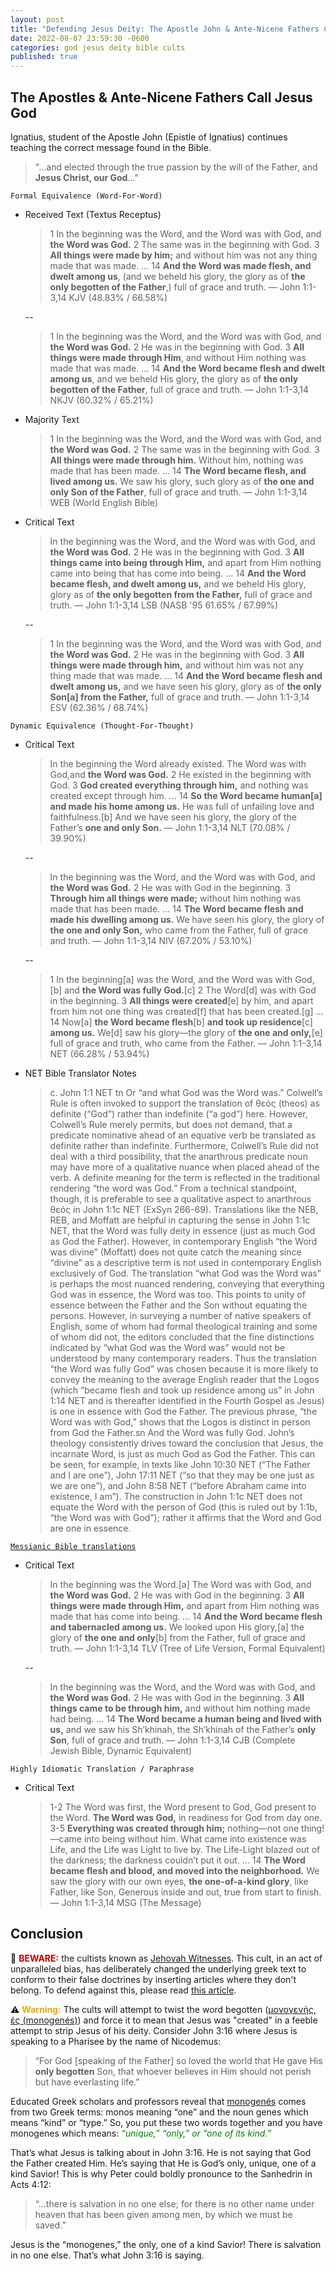 ```yaml
---
layout: post
title: "Defending Jesus Deity: The Apostle John & Ante-Nicene Fathers Call Jesus God ✝️"
date: 2022-08-07 23:59:30 -0600
categories: god jesus deity bible cults
published: true
---
```


## The Apostles & Ante-Nicene Fathers Call Jesus God

Ignatius, student of the Apostle John (Epistle of Ignatius) continues teaching the correct message found in the Bible.
> "...and elected through the true passion by the will of the Father, and **Jesus Christ, our God**..."

`Formal Equivalence (Word-For-Word)`
- Received Text (Textus Receptus)

    > 1 In the beginning was the Word, and the Word was with God, and **the Word was God.** 2 The same was in the beginning with God. 3 **All things were made by him;** and without him was not any thing made that was made. ... 14 **And the Word was made flesh, and dwelt among us**, (and we beheld his glory, the glory as of **the only begotten of the Father**,) full of grace and truth. &mdash; John 1:1-3,14 KJV (48.83% / 66.58%)

    --

    > 1 In the beginning was the Word, and the Word was with God, and **the Word was God.** 2 He was in the beginning with God. 3 **All things were made through Him**, and without Him nothing was made that was made. ... 14 **And the Word became flesh and dwelt among us**, and we beheld His glory, the glory as of **the only begotten of the Father**, full of grace and truth. &mdash; John 1:1-3,14 NKJV (60.32% / 65.21%)

- Majority Text

    > 1 In the beginning was the Word, and the Word was with God, and **the Word was God.** 2 The same was in the beginning with God. 3 **All things were made through him.** Without him, nothing was made that has been made. ... 14 **The Word became flesh, and lived among us.** We saw his glory, such glory as of **the one and only Son of the Father**, full of grace and truth. &mdash; John 1:1-3,14 WEB (World English Bible)

- Critical Text

    > In the beginning was the Word, and the Word was with God, and **the Word was God.** 2 He was in the beginning with God. 3 **All things came into being through Him,** and apart from Him nothing came into being that has come into being. ... 14 **And the Word became flesh, and dwelt among us,** and we beheld His glory, glory as of **the only begotten from the Father,** full of grace and truth. &mdash; John 1:1-3,14 LSB (NASB '95 61.65% / 67.99%)

    --
    
    > 1 In the beginning was the Word, and the Word was with God, and **the Word was God.** 2 He was in the beginning with God. 3 **All things were made through him,** and without him was not any thing made that was made. ... 14 **And the Word became flesh and dwelt among us,** and we have seen his glory, glory as of **the only Son[a] from the Father,** full of grace and truth. &mdash; John 1:1-3,14 ESV (62.36% / 68.74%)

`Dynamic Equivalence (Thought-For-Thought)`
- Critical Text

    > In the beginning the Word already existed. The Word was with God,and **the Word was God.** 2 He existed in the beginning with God. 3 **God created everything through him,** and nothing was created except through him. ... 14 **So the Word became human[a] and made his home among us.** He was full of unfailing love and faithfulness.[b] And we have seen his glory, the glory of the Father’s **one and only Son.** &mdash; John 1:1-3,14 NLT (70.08% / 39.90%)

    --

    > In the beginning was the Word, and the Word was with God, and **the Word was God.** 2 He was with God in the beginning. 3 **Through him all things were made;** without him nothing was made that has been made. ... 14 **The Word became flesh and made his dwelling among us.** We have seen his glory, the glory of **the one and only Son,** who came from the Father, full of grace and truth. &mdash; John 1:1-3,14 NIV (67.20% / 53.10%)

    --

    > 1 In the beginning[a] was the Word, and the Word was with God,[b] and **the Word was fully God.**[c] 2 The Word[d] was with God in the beginning. 3 **All things were created**[e] by him, and apart from him not one thing was created[f] that has been created.[g] ... 14 Now[a] **the Word became flesh**[b] **and took up residence**[c] **among us.** We[d] saw his glory—the glory of **the one and only,**[e] full of grace and truth, who came from the Father. &mdash; John 1:1-3,14 NET (66.28% / 53.94%)

- NET Bible Translator Notes
    
    > c. John 1:1 NET tn Or “and what God was the Word was.” Colwell’s Rule is often invoked to support the translation of θεός (theos) as definite (“God”) rather than indefinite (“a god”) here. However, Colwell’s Rule merely permits, but does not demand, that a predicate nominative ahead of an equative verb be translated as definite rather than indefinite. Furthermore, Colwell’s Rule did not deal with a third possibility, that the anarthrous predicate noun may have more of a qualitative nuance when placed ahead of the verb. A definite meaning for the term is reflected in the traditional rendering “the word was God.” From a technical standpoint, though, it is preferable to see a qualitative aspect to anarthrous θεός in John 1:1c NET (ExSyn 266-69). Translations like the NEB, REB, and Moffatt are helpful in capturing the sense in John 1:1c NET, that the Word was fully deity in essence (just as much God as God the Father). However, in contemporary English “the Word was divine” (Moffatt) does not quite catch the meaning since “divine” as a descriptive term is not used in contemporary English exclusively of God. The translation “what God was the Word was” is perhaps the most nuanced rendering, conveying that everything God was in essence, the Word was too. This points to unity of essence between the Father and the Son without equating the persons. However, in surveying a number of native speakers of English, some of whom had formal theological training and some of whom did not, the editors concluded that the fine distinctions indicated by “what God was the Word was” would not be understood by many contemporary readers. Thus the translation “the Word was fully God” was chosen because it is more likely to convey the meaning to the average English reader that the Logos (which “became flesh and took up residence among us” in John 1:14 NET and is thereafter identified in the Fourth Gospel as Jesus) is one in essence with God the Father. The previous phrase, “the Word was with God,” shows that the Logos is distinct in person from God the Father.sn And the Word was fully God. John’s theology consistently drives toward the conclusion that Jesus, the incarnate Word, is just as much God as God the Father. This can be seen, for example, in texts like John 10:30 NET (“The Father and I are one”), John 17:11 NET (“so that they may be one just as we are one”), and John 8:58 NET (“before Abraham came into existence, I am”). The construction in John 1:1c NET does not equate the Word with the person of God (this is ruled out by 1:1b, “the Word was with God”); rather it affirms that the Word and God are one in essence.

[`Messianic Bible translations`](https://en.wikipedia.org/wiki/Messianic_Bible_translations)
- Critical Text
    > In the beginning was the Word.[a] The Word was with God, and **the Word was God.** 2 He was with God in the beginning. 3 **All things were made through Him,** and apart from Him nothing was made that has come into being. ... 14 **And the Word became flesh and tabernacled among us.** We looked upon His glory,[a] the glory of **the one and only**[b] from the Father, full of grace and truth. &mdash; John 1:1-3,14 TLV (Tree of Life Version, Formal Equivalent)

    --

    > In the beginning was the Word, and the Word was with God, and **the Word was God.** 2 He was with God in the beginning. 3 **All things came to be through him,** and without him nothing made had being. ... 14 **The Word became a human being and lived with us,** and we saw his Sh’khinah, the Sh’khinah of the Father’s **only Son**, full of grace and truth. &mdash; John 1:1-3,14 CJB (Complete Jewish Bible, Dynamic Equivalent)

`Highly Idiomatic Translation / Paraphrase`
- Critical Text
    > 1-2 The Word was first, the Word present to God, God present to the Word. **The Word was God,** in readiness for God from day one. 3-5 **Everything was created through him;** nothing—not one thing!—came into being without him. What came into existence was Life, and the Life was Light to live by. The Life-Light blazed out of the darkness; the darkness couldn’t put it out. ... 14 **The Word became flesh and blood, and moved into the neighborhood.** We saw the glory with our own eyes, **the one-of-a-kind glory**, like Father, like Son, Generous inside and out, true from start to finish. &mdash; John 1:1-3,14 MSG (The Message)

## Conclusion

🚫 <span style="font-weight:bold;color:#C00000;">BEWARE:</span> the cultists known as [Jehovah Witnesses](https://carm.org/world-religions/jehovahs-witnesses/). This cult, in an act of unparalleled bias, has deliberately changed the underlying greek text to conform to their false doctrines by inserting articles where they don't belong. To defend against this, please read [this article](https://carm.org/jehovahs-witnesses/john-11-the-word-was-a-god/).

⚠️ <span style="font-weight:bold;color:#E8AA00;">Warning:</span> The cults will attempt to twist the word begotten ([μονογενής, ές (monogenés)](https://biblehub.com/greek/3439.htm)) and force it to mean that Jesus was "created" in a feeble attempt to strip Jesus of his deity. Consider John 3:16 where Jesus is speaking to a Pharisee by the name of Nicodemus:

> “For God [speaking of the Father] so loved the world that He gave His **only begotten** Son, that whoever believes in Him should not perish but have everlasting life.”

Educated Greek scholars and professors reveal that [monogenés](https://biblehub.com/greek/3439.htm) comes from two Greek terms: monos meaning “one” and the noun genes which means “kind” or “type.” So, you put these two words together and you have monogenes which means: <span style="font-style:italic;color:Green;">“unique,” “only,” or “one of its kind.”</span>

That’s what Jesus is talking about in John 3:16. He is not saying that God the Father created Him. He’s saying that He is God’s only, unique, one of a kind Savior! This is why Peter could boldly pronounce to the Sanhedrin in Acts 4:12:

> “…there is salvation in no one else; for there is no other name under heaven that has been given among men, by which we must be saved.”

Jesus is the “monogenes,” the only, one of a kind Savior! There is salvation in no one else. That’s what John 3:16 is saying.

<script>
	var refTagger = {
		settings: {
			bibleVersion: 'ESV'
		}
	}; 

	(function(d, t) {
		var n=d.querySelector('[nonce]');
		refTagger.settings.nonce = n && (n.nonce||n.getAttribute('nonce'));
		var g = d.createElement(t), s = d.getElementsByTagName(t)[0];
		g.src = 'https://api.reftagger.com/v2/RefTagger.js';
		g.nonce = refTagger.settings.nonce;
		s.parentNode.insertBefore(g, s);
	}(document, 'script'));
</script>